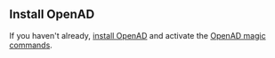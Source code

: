 ## Install OpenAD

If you haven't already, [install OpenAD](/documentation/installation.md#installing-openad) and activate the [OpenAD magic commands](/documentation/getting-started.md#getting-started-jupyter).